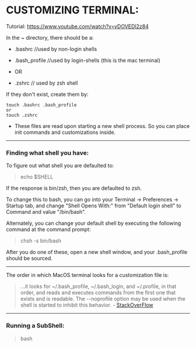 # CUSTOMIZING TERMINAL:

Tutorial: https://www.youtube.com/watch?v=vDOVEDl2z84

In the ~ directory, there should be a:
- .bashrc //used by non-login shells
- .bash_profile //used by login-shells (this is the mac terminal)

- OR 
- .zshrc // used by zsh shell

If they don't exist, create them by:

```
touch .bashrc .bash_profile 
or
touch .zshrc

```

- These files are read upon starting a new shell process. So you can place init commands and customizations inside.

---
### **Finding what shell you have:**

To figure out what shell you are defaulted to:

>echo $SHELL

If the response is bin/zsh, then you are defaulted to zsh.

To change this to bash, you can go into your Terminal -> Preferences -> Startup tab, and change "Shell Opens With:" from "Default login shell" to Command and value "/bin/bash".

Alternately, you can change your default shell by executing the following command at the command prompt:

>chsh -s bin/bash

After you do one of these, open a new shell window, and your .bash_profile should be sourced.

---
The order in which MacOS terminal looks for a customization file is:

>...it looks for ~/.bash_profile, ~/.bash_login, and ~/.profile, in that order, and reads and executes commands from the first one that exists and is readable. The --noprofile option may be used when the shell is started to inhibit this behavior. - [StackOverFlow](https://stackoverflow.com/questions/18773051/how-to-make-os-x-to-read-bash-profile-not-profile-file)

---
### **Running a SubShell:**

>bash




